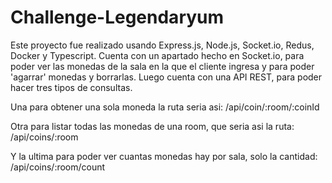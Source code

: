 # Challenge-Legendaryum

Este proyecto fue realizado usando Express.js, Node.js, Socket.io, Redus, Docker y Typescript.
Cuenta con un apartado hecho en Socket.io, para poder ver las monedas de la sala en la que el cliente ingresa y para poder 'agarrar' monedas y borrarlas.
Luego cuenta con una API REST, para poder hacer tres tipos de consultas.

Una para obtener una sola moneda la ruta seria asi: /api/coin/:room/:coinId

Otra para listar todas las monedas de una room, que seria asi la ruta: /api/coins/:room

Y la ultima para poder ver cuantas monedas hay por sala, solo la cantidad: /api/coins/:room/count

